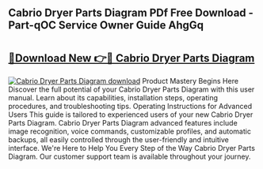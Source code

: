 ## Cabrio Dryer Parts Diagram PDf Free Download - Part-qOC Service Owner Guide AhgGq

# <h2><a href="http://dfnadr.blite.top/?on=Cabrio+Dryer+Parts+Diagram">🔗Download New 👉🔴 Cabrio Dryer Parts Diagram</a></h2>

[![Cabrio Dryer Parts Diagram download](https://i.imgur.com/lujVjoI.png)](http://dfnadr.blite.top/?on=Cabrio+Dryer+Parts+Diagram)
Product Mastery Begins Here Discover the full potential of your Cabrio Dryer Parts Diagram with this user manual. Learn about its capabilities, installation steps, operating procedures, and troubleshooting tips. Operating Instructions for Advanced Users This guide is tailored to experienced users of your new Cabrio Dryer Parts Diagram. Cabrio Dryer Parts Diagram advanced features include image recognition, voice commands, customizable profiles, and automatic backups, all easily controlled through the user-friendly and intuitive interface. We're Here to Help You Every Step of the Way Cabrio Dryer Parts Diagram. Our customer support team is available throughout your journey.
